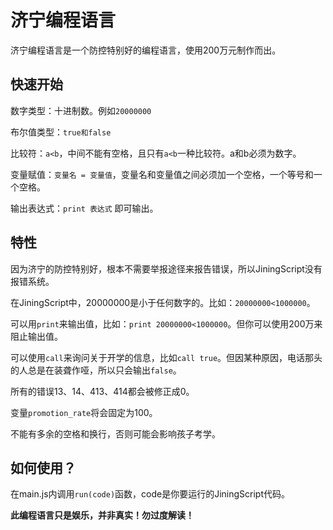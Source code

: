 # 济宁编程语言

济宁编程语言是一个防控特别好的编程语言，使用200万元制作而出。


## 快速开始

数字类型：十进制数。例如`20000000`

布尔值类型：`true和false`

比较符：`a<b`，中间不能有空格，且只有`a<b`一种比较符。a和b必须为数字。

变量赋值：`变量名 = 变量值`，变量名和变量值之间必须加一个空格，一个等号和一个空格。

输出表达式：`print 表达式` 即可输出。

## 特性

因为济宁的防控特别好，根本不需要举报途径来报告错误，所以JiningScript没有报错系统。

在JiningScript中，20000000是小于任何数字的。比如：`20000000<1000000`。

可以用`print`来输出值，比如：`print 20000000<1000000`。但你可以使用200万来阻止输出值。

可以使用`call`来询问关于开学的信息，比如`call true`。但因某种原因，电话那头的人总是在装聋作哑，所以只会输出`false`。

所有的错误13、14、413、414都会被修正成0。

变量`promotion_rate`将会固定为100。

不能有多余的空格和换行，否则可能会影响孩子考学。

## 如何使用？

在main.js内调用`run(code)`函数，code是你要运行的JiningScript代码。

<b> 此编程语言只是娱乐，并非真实！勿过度解读！</b>
